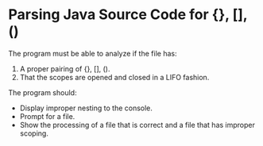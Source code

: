 # Parsing Java Source Code for {}, [], ()

The program must be able to analyze if the file has:
1. A proper pairing of {}, [], ().
2. That the scopes are opened and closed in a LIFO fashion.

The program should: 
- Display improper nesting to the console.
- Prompt for a file.
- Show the processing of a file that is correct and a file that has improper scoping.
